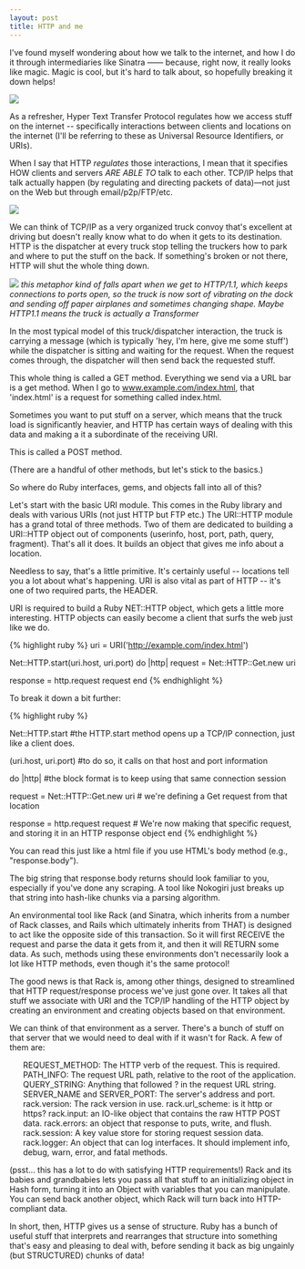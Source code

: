 ```yaml
---
layout: post
title: HTTP and me
---
```


I've found myself wondering about how we talk to the internet, and how I do it through intermediaries like Sinatra —— because, right now, it really looks like magic. Magic is cool, but it's hard to talk about, so hopefully breaking it down helps!

<img src="http://www.antipope.org/charlie/old/attic/webbook/gif/fig3-2.gif">

As a refresher, Hyper Text Transfer Protocol regulates how we access stuff on the internet -- specifically interactions between clients and locations on the internet (I'll be referring to these as Universal Resource Identifiers, or URIs).

When I say that HTTP <i>regulates</i> those interactions, I mean that it specifies HOW clients and servers <i>ARE ABLE TO</i> talk to each other. TCP/IP helps that talk actually happen (by regulating and directing packets of data)—not just on the Web but through email/p2p/FTP/etc.

<img src="http://croud.com/wp-content/uploads/2015/03/Centresource.jpg">

We can think of TCP/IP as a very organized truck convoy that's excellent at driving but doesn't really know what to do when it gets to its destination. HTTP is the dispatcher at every truck stop telling the truckers how to park and where to put the stuff on the back. If something's broken or not there, HTTP will shut the whole thing down.

<img src=
"http://inhabitat.com/wp-content/blogs.dir/2/files/2013/07/transformers-truck-lead.jpg">
<i>this metaphor kind of falls apart when we get to HTTP/1.1, which keeps connections to ports open, so the truck is now sort of vibrating on the dock and sending off paper airplanes and sometimes changing shape. Maybe HTTP1.1 means the truck is actually a Transformer</i><br>

In the most typical model of this truck/dispatcher interaction, the truck is carrying a message (which is typically 'hey, I'm here, give me some stuff') while the dispatcher is sitting and waiting for the request. When the request comes through, the dispatcher will then send back the requested stuff.<br>

This whole thing is called a GET method. Everything we send via a URL bar is a get method. When I go to www.example.com/index.html, that 'index.html' is a request for something called index.html.<br>

Sometimes you want to put stuff on a server, which means that the truck load is significantly heavier, and HTTP has certain ways of dealing with this data and making a it a subordinate of the receiving URI.<br>

This is called a POST method.<br>

(There are a handful of other methods, but let's stick to the basics.)<br>

So where do Ruby interfaces, gems, and objects fall into all of this?<br>

Let's start with the basic URI module. This comes in the Ruby library and deals with various URIs (not just HTTP but FTP etc.) The URI::HTTP module has a grand total of three methods. Two of them are dedicated to building a URI::HTTP object out of components (userinfo, host, port, path, query, fragment). That's all it does. It builds an object that gives me info about a location.<br>

Needless to say, that's a little primitive. It's certainly useful -- locations tell you a lot about what's happening. URI is also vital as part of HTTP -- it's one of two required parts, the HEADER.<br>

<!-- terminal output here  -->

URI is required to build a Ruby NET::HTTP object, which gets a little more interesting. HTTP objects can easily become a client that surfs the web just like we do.<br>

{% highlight ruby %}
 uri = URI('http://example.com/index.html')

Net::HTTP.start(uri.host, uri.port) do |http|
  request = Net::HTTP::Get.new uri

  response = http.request request
end
{% endhighlight %}

To break it down a bit further:<br>

{% highlight ruby %}

Net::HTTP.start #the HTTP.start method opens up a TCP/IP connection, just like a client does.

(uri.host, uri.port) #to do so, it calls on that host and port information

 do |http| #the block format is to keep using that same connection session

request = Net::HTTP::Get.new uri # we're defining a Get request from that location

  response = http.request request # We're now making that specific request, and storing it in an HTTP response object
end
{% endhighlight %}

You can read this just like a html file if you use HTML's body method (e.g., "response.body").<br>

The big string that response.body returns should look familiar to you, especially if you've done any scraping. A tool like Nokogiri just breaks up that string into hash-like chunks via a parsing algorithm.<br>

An environmental tool like Rack (and Sinatra, which inherits from a number of Rack classes, and Rails which ultimately inherits from THAT) is designed to act like the opposite side of this transaction. So it will first RECEIVE the request and parse the data it gets from it, and then it will RETURN some data. As such, methods using these environments don't necessarily look a lot like HTTP methods, even though it's the same protocol!<br>

The good news is that Rack is, among other things, designed to streamlined that HTTP request/response process we've just gone over. It takes all that stuff we associate with URI and the TCP/IP handling of the HTTP object by creating an environment and creating objects based on that environment.<br>

We can think of that environment as a server. There's a bunch of stuff on that server that we would need to deal with if it wasn't for Rack. A few of them are:<br>

<ul>
REQUEST_METHOD: The HTTP verb of the request. This is required.
PATH_INFO: The request URL path, relative to the root of the application.
QUERY_STRING: Anything that followed ? in the request URL string.
SERVER_NAME and SERVER_PORT: The server's address and port.
rack.version: The rack version in use.
rack.url_scheme: is it http or https?
rack.input: an IO-like object that contains the raw HTTP POST data.
rack.errors: an object that response to puts, write, and flush.
rack.session: A key value store for storing request session data.
rack.logger: An object that can log interfaces. It should implement info, debug, warn, error, and fatal methods.
</ul>

(psst... this has a lot to do with satisfying HTTP requirements!) Rack and its babies and grandbabies lets you pass all that stuff to an initializing object in Hash form, turning it into an Object with variables that you can manipulate. You can send back another object, which Rack will turn back into HTTP-compliant data.<br>

In short, then, HTTP gives us a sense of structure. Ruby has a bunch of useful stuff that interprets and rearranges that structure into something that's easy and pleasing to deal with, before sending it back as big ungainly (but STRUCTURED) chunks of data!
